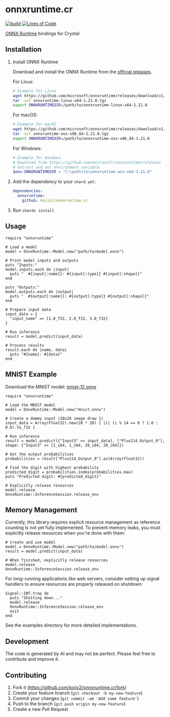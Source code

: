 # onnxruntime.cr

[![build](https://github.com/kojix2/onnxruntime.cr/actions/workflows/test.yml/badge.svg)](https://github.com/kojix2/onnxruntime.cr/actions/workflows/test.yml)
[![Lines of Code](https://img.shields.io/endpoint?url=https%3A%2F%2Ftokei.kojix2.net%2Fbadge%2Fgithub%2Fkojix2%2Fonnxruntime.cr%2Flines)](https://tokei.kojix2.net/github/kojix2/onnxruntime.cr)

[ONNX Runtime](https://github.com/Microsoft/onnxruntime) bindings for Crystal

## Installation

1. Install ONNX Runtime

   Download and install the ONNX Runtime from the [official releases](https://github.com/microsoft/onnxruntime/releases).

   For Linux:

   ```bash
   # Example for Linux
   wget https://github.com/microsoft/onnxruntime/releases/download/v1.21.0/onnxruntime-linux-x64-1.21.0.tgz
   tar -xzf onnxruntime-linux-x64-1.21.0.tgz
   export ONNXRUNTIMEDIR=/path/to/onnxruntime-linux-x64-1.21.0
   ```

   For macOS:

   ```bash
   # Example for macOS
   wget https://github.com/microsoft/onnxruntime/releases/download/v1.21.0/onnxruntime-osx-x86_64-1.21.0.tgz
   tar -xzf onnxruntime-osx-x86_64-1.21.0.tgz
   export ONNXRUNTIMEDIR=/path/to/onnxruntime-osx-x86_64-1.21.0
   ```

   For Windows:

   ```powershell
   # Example for Windows
   # Download from https://github.com/microsoft/onnxruntime/releases
   # Extract and set environment variable
   $env:ONNXRUNTIMEDIR = "C:\path\to\onnxruntime-win-x64-1.21.0"
   ```

2. Add the dependency to your `shard.yml`:

   ```yaml
   dependencies:
     onnxruntime:
       github: kojix2/onnxruntime.cr
   ```

3. Run `shards install`

## Usage

```crystal
require "onnxruntime"

# Load a model
model = OnnxRuntime::Model.new("path/to/model.onnx")

# Print model inputs and outputs
puts "Inputs:"
model.inputs.each do |input|
  puts "  #{input[:name]}: #{input[:type]} #{input[:shape]}"
end

puts "Outputs:"
model.outputs.each do |output|
  puts "  #{output[:name]}: #{output[:type]} #{output[:shape]}"
end

# Prepare input data
input_data = {
  "input_name" => [1.0_f32, 2.0_f32, 3.0_f32]
}

# Run inference
result = model.predict(input_data)

# Process results
result.each do |name, data|
  puts "#{name}: #{data}"
end
```

## MNIST Example

Download the MNIST model: [mnist-12.onnx](https://github.com/onnx/models/blob/main/validated/vision/classification/mnist/model/mnist-12.onnx)

```crystal
require "onnxruntime"

# Load the MNIST model
model = OnnxRuntime::Model.new("mnist.onnx")

# Create a dummy input (28x28 image draw 1)
input_data = Array(Float32).new(28 * 28) { |i| (i % 14 == 0 ? 1.0 : 0.0).to_f32 }

# Run inference
result = model.predict({"Input3" => input_data}, ["Plus214_Output_0"], shape: {"Input3" => [1_i64, 1_i64, 28_i64, 28_i64]})

# Get the output probabilities
probabilities = result["Plus214_Output_0"].as(Array(Float32))

# Find the digit with highest probability
predicted_digit = probabilities.index(probabilities.max)
puts "Predicted digit: #{predicted_digit}"

# Explicitly release resources
model.release
OnnxRuntime::InferenceSession.release_env
```

## Memory Management

Currently, this library requires explicit resource management as reference counting is not yet fully implemented. To prevent memory leaks, you must explicitly release resources when you're done with them:

```crystal
# Create and use model
model = OnnxRuntime::Model.new("path/to/model.onnx")
result = model.predict(input_data)

# When finished, explicitly release resources
model.release
OnnxRuntime::InferenceSession.release_env
```

For long-running applications like web servers, consider setting up signal handlers to ensure resources are properly released on shutdown:

```crystal
Signal::INT.trap do
  puts "Shutting down..."
  model.release
  OnnxRuntime::InferenceSession.release_env
  exit
end
```

See the examples directory for more detailed implementations.

## Development

The code is generated by AI and may not be perfect.
Please feel free to contribute and improve it.

## Contributing

1. Fork it (<https://github.com/kojix2/onnxruntime.cr/fork>)
2. Create your feature branch (`git checkout -b my-new-feature`)
3. Commit your changes (`git commit -am 'Add some feature'`)
4. Push to the branch (`git push origin my-new-feature`)
5. Create a new Pull Request
